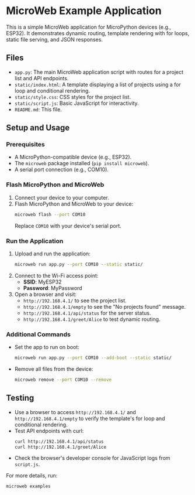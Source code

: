 # MicroWeb Example Application

This is a simple MicroWeb application for MicroPython devices (e.g., ESP32). It demonstrates dynamic routing, template rendering with for loops, static file serving, and JSON responses.

## Files
- `app.py`: The main MicroWeb application script with routes for a project list and API endpoints.
- `static/index.html`: A template displaying a list of projects using a for loop and conditional rendering.
- `static/style.css`: CSS styles for the project list.
- `static/script.js`: Basic JavaScript for interactivity.
- `README.md`: This file.


## Setup and Usage

### Prerequisites
- A MicroPython-compatible device (e.g., ESP32).
- The `microweb` package installed (`pip install microweb`).
- A serial port connection (e.g., COM10).

### Flash MicroPython and MicroWeb
1. Connect your device to your computer.
2. Flash MicroPython and MicroWeb to your device:
   ```bash
   microweb flash --port COM10
   ```
   Replace `COM10` with your device's serial port.

### Run the Application
1. Upload and run the application:
   ```bash
   microweb run app.py --port COM10 --static static/
   ```
2. Connect to the Wi-Fi access point:
   - **SSID**: MyESP32
   - **Password**: MyPassword
3. Open a browser and visit:
   - `http://192.168.4.1/` to see the project list.
   - `http://192.168.4.1/empty` to see the "No projects found" message.
   - `http://192.168.4.1/api/status` for the server status.
   - `http://192.168.4.1/greet/Alice` to test dynamic routing.

### Additional Commands
- Set the app to run on boot:
  ```bash
  microweb run app.py --port COM10 --add-boot --static static/
  ```
- Remove all files from the device:
  ```bash
  microweb remove --port COM10 --remove
  ```

## Testing
- Use a browser to access `http://192.168.4.1/` and `http://192.168.4.1/empty` to verify the template's for loop and conditional rendering.
- Test API endpoints with curl:
  ```bash
  curl http://192.168.4.1/api/status
  curl http://192.168.4.1/greet/Alice
  ```
- Check the browser's developer console for JavaScript logs from `script.js`.

For more details, run:
```bash
microweb examples
```
